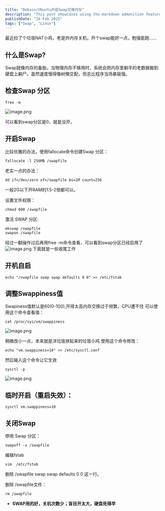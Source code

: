 ```yaml
---
title: "Debain/Ubuntu开启Swap交换内存"
description: "This post showcases using the markdown admonition feature in Astro Cactus"
publishDate: "16 Feb 2025"
tags: ["Swap", "Linux"]
---
```

最近捡了个垃圾NAT小鸡，老是炸内存关机，开个swap能好一点，勉强能跑......
## 什么是Swap?
Swap就像内存的备胎，当物理内存不够用时，系统会把内存里躺平的老数据搬到硬盘上躺尸。虽然速度慢得像树懒交配，但总比程序当场暴毙强。
## 检查Swap 分区
```
free -m
```
![image.png](https://roim-picx-9nr.pages.dev/rest/C0V4YOK.png)

可以看到swap分区是0，就是没开。
## 开启Swap
比较优雅的办法，使用fallocate命令创建Swap 分区：
```
fallocate -l 256MB /swapfile
```
老实一点的办法：
```
dd if=/dev/zero of=/swapfile bs=1M count=256
```
一般2G以下开RAM的1.5-2倍都可以。

设置文件权限：
```
chmod 600 /swapfile
```
激活 SWAP 分区:
```
mkswap /swapfile
swapon /swapfile
```
经过一翻操作过后再用free -m命令查看，可以看到swap分区已经启用了
![image.png](https://roim-picx-9nr.pages.dev/rest/zY4GYOK.png)
下面就是一些收尾工作
## 开机自启
```
echo "/swapfile swap swap defaults 0 0" >> /etc/fstab
```
## 调整Swappiness值
Swapiness值默认是60(0-100),开得太高内存交换过于频繁，CPU遭不住
可以使用这个命令查看值：
```
cat /proc/sys/vm/swappiness
```
![image.png](https://roim-picx-9nr.pages.dev/rest/9OkgYOK.png)

稍微改小一点，本来就是洋垃圾拼起来的垃圾小鸡
使用这个命令修改：
```
echo "vm.swappiness=10" >> /etc/sysctl.conf
```
然后输入这个命令让它生效
```
sysctl -p
```
![image.png](https://roim-picx-9nr.pages.dev/rest/EDL6YOK.png)

## 临时开启（重启失效）：

```
sysctl vm.swappiness=10
```

## 关闭Swap

停用 Swap 分区：
```
swapoff -v /swapfile
```
编辑fstab
```
vim  /etc/fstab
```
删除 /swapfile swap swap defaults 0 0 这一行。

删除 /swapfile文件：
```
rm /swapfile
```
- **SWAP用的好，关机次数少；盲目开太大，硬盘死得早**